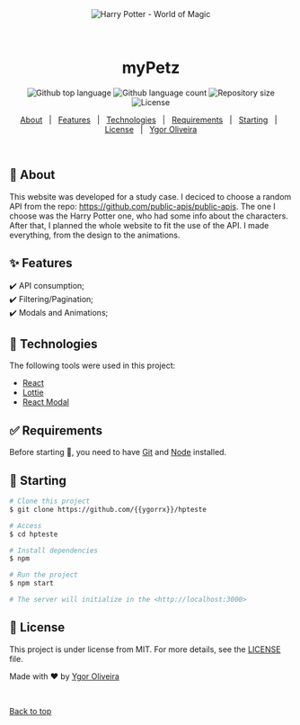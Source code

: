 <div align="center" id="top"> 
  <img src="https://i.imgur.com/1O60nZz.png" alt="Harry Potter - World of Magic" />

  &#xa0;

  <!-- <a href="https://myPetz.netlify.app">myPetz</a> -->
</div>

<h1 align="center">myPetz</h1>

<p align="center">
  <img alt="Github top language" src="https://img.shields.io/github/languages/top/ygorrx/animals?color=56BEB8">

  <img alt="Github language count" src="https://img.shields.io/github/languages/count/ygorrx/animals?color=56BEB8">

  <img alt="Repository size" src="https://img.shields.io/github/repo-size/ygorrx/animals?color=56BEB8">

  <img alt="License" src="https://img.shields.io/github/license/ygorrx/animals?color=56BEB8">

  <!-- <img alt="Github issues" src="https://img.shields.io/github/issues/{{YOUR_GITHUB_USERNAME}}/animals?color=56BEB8" /> -->

  <!-- <img alt="Github forks" src="https://img.shields.io/github/forks/{{YOUR_GITHUB_USERNAME}}/animals?color=56BEB8" /> -->

  <!-- <img alt="Github stars" src="https://img.shields.io/github/stars/{{YOUR_GITHUB_USERNAME}}/animals?color=56BEB8" /> -->
</p>

<!-- Status -->

<!-- <h4 align="center"> 
	🚧  myPetz 🚀 Under construction...  🚧
</h4> 

<hr> -->

<p align="center">
  <a href="#dart-about">About</a> &#xa0; | &#xa0; 
  <a href="#sparkles-features">Features</a> &#xa0; | &#xa0;
  <a href="#rocket-technologies">Technologies</a> &#xa0; | &#xa0;
  <a href="#white_check_mark-requirements">Requirements</a> &#xa0; | &#xa0;
  <a href="#checkered_flag-starting">Starting</a> &#xa0; | &#xa0;
  <a href="#memo-license">License</a> &#xa0; | &#xa0;
  <a href="https://github.com/{{ygorrx}}" target="_blank">Ygor Oliveira</a>
</p>

<br>

## :dart: About ##

This website was developed for a study case. I deciced to choose a random API from the repo: https://github.com/public-apis/public-apis. The one I choose was the Harry Potter one, who had some info about the characters. After that, I planned the whole website to fit the use of the API. I made everything, from the design to the animations.

## :sparkles: Features ##

:heavy_check_mark: API consumption;\
:heavy_check_mark: Filtering/Pagination;\
:heavy_check_mark: Modals and Animations;

## :rocket: Technologies ##

The following tools were used in this project:

- [React](https://pt-br.reactjs.org/)
- [Lottie](https://lottiefiles.com/)
- [React Modal](https://www.npmjs.com/package/react-modal)
## :white_check_mark: Requirements ##

Before starting :checkered_flag:, you need to have [Git](https://git-scm.com) and [Node](https://nodejs.org/en/) installed.

## :checkered_flag: Starting ##

```bash
# Clone this project
$ git clone https://github.com/{{ygorrx}}/hpteste

# Access
$ cd hpteste

# Install dependencies
$ npm

# Run the project
$ npm start

# The server will initialize in the <http://localhost:3000>
```

## :memo: License ##

This project is under license from MIT. For more details, see the [LICENSE](LICENSE.md) file.


Made with :heart: by <a href="https://github.com/{{ygorrx}}" target="_blank">Ygor Oliveira</a>

&#xa0;

<a href="#top">Back to top</a>
